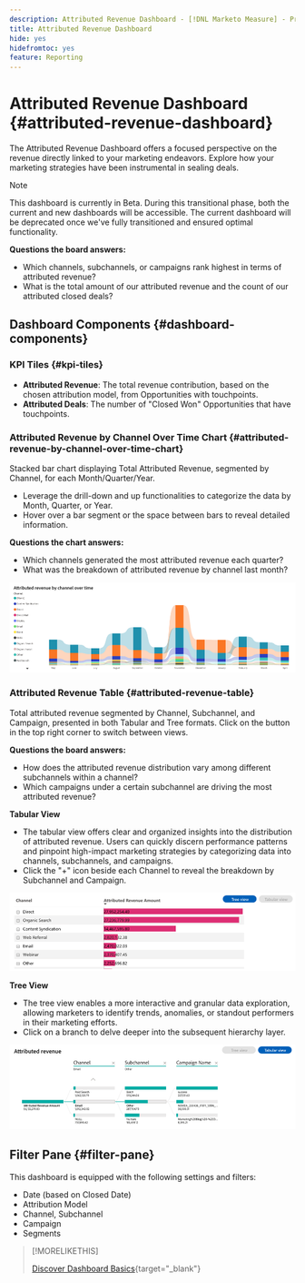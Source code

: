 ```yaml
---
description: Attributed Revenue Dashboard - [!DNL Marketo Measure] - Product
title: Attributed Revenue Dashboard
hide: yes
hidefromtoc: yes
feature: Reporting
---
```

# Attributed Revenue Dashboard {#attributed-revenue-dashboard}

The Attributed Revenue Dashboard offers a focused perspective on the revenue directly linked to your marketing endeavors. Explore how your marketing strategies have been instrumental in sealing deals.

>[!NOTE]
>
>This dashboard is currently in Beta. During this transitional phase, both the current and new dashboards will be accessible. The current dashboard will be deprecated once we've fully transitioned and ensured optimal functionality.

**Questions the board answers:**

* Which channels, subchannels, or campaigns rank highest in terms of attributed revenue?
* What is the total amount of our attributed revenue and the count of our attributed closed deals?

## Dashboard Components {#dashboard-components}

### KPI Tiles {#kpi-tiles}

* **Attributed Revenue**: The total revenue contribution, based on the chosen attribution model, from Opportunities with touchpoints.
* **Attributed Deals**: The number of "Closed Won" Opportunities that have touchpoints.

### Attributed Revenue by Channel Over Time Chart {#attributed-revenue-by-channel-over-time-chart}

Stacked bar chart displaying Total Attributed Revenue, segmented by Channel, for each Month/Quarter/Year.

* Leverage the drill-down and up functionalities to categorize the data by Month, Quarter, or Year.
* Hover over a bar segment or the space between bars to reveal detailed information.

**Questions the chart answers:**

* Which channels generated the most attributed revenue each quarter?
* What was the breakdown of attributed revenue by channel last month?

![](assets/attributed-revenue-dashboard-1.png)

### Attributed Revenue Table {#attributed-revenue-table}

Total attributed revenue segmented by Channel, Subchannel, and Campaign, presented in both Tabular and Tree formats. Click on the button in the top right corner to switch between views. 

**Questions the board answers:**

* How does the attributed revenue distribution vary among different subchannels within a channel?
* Which campaigns under a certain subchannel are driving the most attributed revenue?

**Tabular View**

* The tabular view offers clear and organized insights into the distribution of attributed revenue. Users can quickly discern performance patterns and pinpoint high-impact marketing strategies by categorizing data into channels, subchannels, and campaigns.
* Click the "+" icon beside each Channel to reveal the breakdown by Subchannel and Campaign.

![](assets/attributed-revenue-dashboard-2.png)

**Tree View**

* The tree view enables a more interactive and granular data exploration, allowing marketers to identify trends, anomalies, or standout performers in their marketing efforts.
* Click on a branch to delve deeper into the subsequent hierarchy layer.

![](assets/attributed-revenue-dashboard-3.png)

## Filter Pane {#filter-pane}

This dashboard is equipped with the following settings and filters:

* Date (based on Closed Date)
* Attribution Model
* Channel, Subchannel
* Campaign
* Segments

>[!MORELIKETHIS]
>
>[Discover Dashboard Basics](/help/marketo-measure-discover-ui/dashboards/discover-dashboard-basics.md){target="_blank"}
